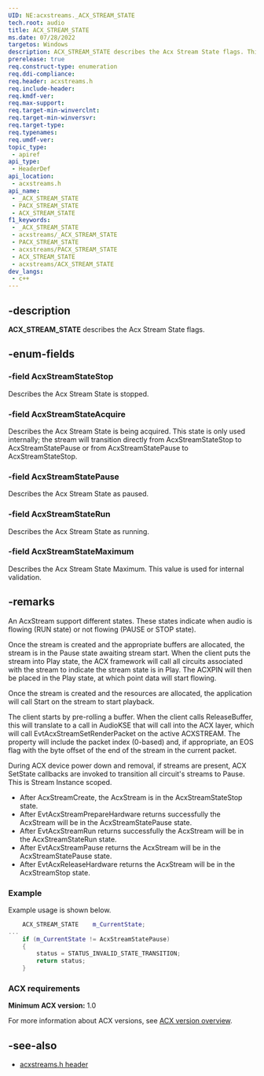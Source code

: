 ```yaml
---
UID: NE:acxstreams._ACX_STREAM_STATE
tech.root: audio
title: ACX_STREAM_STATE
ms.date: 07/28/2022
targetos: Windows
description: ACX_STREAM_STATE describes the Acx Stream State flags. This function is located in the acxstreams header.
prerelease: true
req.construct-type: enumeration
req.ddi-compliance: 
req.header: acxstreams.h
req.include-header: 
req.kmdf-ver: 
req.max-support: 
req.target-min-winverclnt: 
req.target-min-winversvr: 
req.target-type: 
req.typenames: 
req.umdf-ver: 
topic_type:
 - apiref
api_type:
 - HeaderDef
api_location:
 - acxstreams.h
api_name:
 - _ACX_STREAM_STATE
 - PACX_STREAM_STATE
 - ACX_STREAM_STATE
f1_keywords:
 - _ACX_STREAM_STATE
 - acxstreams/_ACX_STREAM_STATE
 - PACX_STREAM_STATE
 - acxstreams/PACX_STREAM_STATE
 - ACX_STREAM_STATE
 - acxstreams/ACX_STREAM_STATE
dev_langs:
 - c++
---
```


## -description

**ACX_STREAM_STATE** describes the Acx Stream State flags.

## -enum-fields

### -field AcxStreamStateStop

Describes the Acx Stream State is stopped.

### -field AcxStreamStateAcquire

Describes the Acx Stream State is being acquired. This state is only used internally; the stream will transition directly from AcxStreamStateStop to AcxStreamStatePause or from AcxStreamStatePause to AcxStreamStateStop.

### -field AcxStreamStatePause

Describes the Acx Stream State as paused.

### -field AcxStreamStateRun

Describes the Acx Stream State as running.

### -field AcxStreamStateMaximum

Describes the Acx Stream State Maximum. This value is used for internal validation.

## -remarks

An AcxStream support different states. These states indicate when audio is flowing (RUN state) or not flowing (PAUSE or STOP state).

Once the stream is created and the appropriate buffers are allocated, the stream is in the Pause state awaiting stream start. When the client puts the stream into Play state, the ACX framework will call all circuits associated with the stream to indicate the stream state is in Play. The ACXPIN will then be placed in the Play state, at which point data will start flowing.

Once the stream is created and the resources are allocated, the application will call Start on the stream to start playback.

The client starts by pre-rolling a buffer. When the client calls ReleaseBuffer, this will translate to a call in AudioKSE that will call into the ACX layer, which will call EvtAcxStreamSetRenderPacket on the active ACXSTREAM. The property will include the packet index (0-based) and, if appropriate, an EOS flag with the byte offset of the end of the stream in the current packet.

During ACX device power down and removal, if streams are present, ACX SetState callbacks are invoked to transition all circuit's streams to Pause. This is Stream Instance scoped.

- After AcxStreamCreate, the AcxStream is in the AcxStreamStateStop state.
- After EvtAcxStreamPrepareHardware returns successfully the AcxStream will be in the AcxStreamStatePause state.
- After EvtAcxStreamRun returns successfully the AcxStream will be in the AcxStreamStateRun state.
- After EvtAcxStreamPause returns the AcxStream will be in the AcxStreamStatePause state.
- After EvtAcxReleaseHardware returns the AcxStream will be in the AcxStreamStop state.

### Example

Example usage is shown below.

```cpp
    ACX_STREAM_STATE    m_CurrentState;
...
    if (m_CurrentState != AcxStreamStatePause)
    {
        status = STATUS_INVALID_STATE_TRANSITION;
        return status;
    }
```

### ACX requirements

**Minimum ACX version:** 1.0

For more information about ACX versions, see [ACX version overview](/windows-hardware/drivers/audio/acx-version-overview).

## -see-also

- [acxstreams.h header](index.md)
